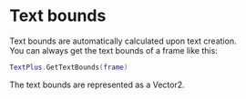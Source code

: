 # Text bounds

Text bounds are automatically calculated upon text creation.\
You can always get the text bounds of a frame like this:

```lua
TextPlus.GetTextBounds(frame)
```

The text bounds are represented as a Vector2.
